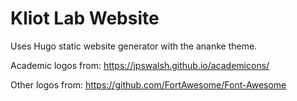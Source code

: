 # Kliot Lab Website

Uses Hugo static website generator with the ananke theme.

Academic logos from: https://jpswalsh.github.io/academicons/

Other logos from: https://github.com/FortAwesome/Font-Awesome
